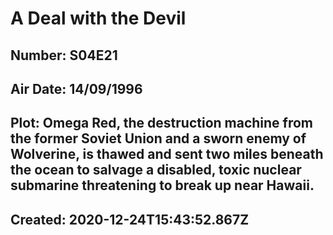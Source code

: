 # A Deal with the Devil
## Number: S04E21
## Air Date: 14/09/1996
## Plot: Omega Red, the destruction machine from the former Soviet Union and a sworn enemy of Wolverine, is thawed and sent two miles beneath the ocean to salvage a disabled, toxic nuclear submarine threatening to break up near Hawaii.
## Created: 2020-12-24T15:43:52.867Z